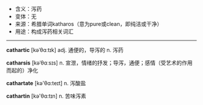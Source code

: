 - <span class="definition">含义：泻药</span>
- <span class="definition">变体：无</span>
- <span class="definition">来源：希腊单词katharos（意为pure或clean，即纯洁或干净）</span>
- <span class="definition">用途：构成泻药相关词汇</span>

---

<span class="vocabulary">**cathartic**</span> [kəˈθɑːtɪk] adj. 通便的，导泻的 n. 泻药

<span class="vocabulary">**catharsis**</span> [kəˈθɑːsɪs] n. 宣泄，情绪的抒发；导泻，通便；感情（受艺术的作用而起的）净化

<span class="vocabulary">**cathartate**</span> [kә'θɑ:teɪt] n. 泻酸盐

<span class="vocabulary">**cathartin**</span> [kә'θɑ:tɪn] n. 苦味泻素

